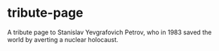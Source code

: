 # tribute-page
A tribute page to Stanislav Yevgrafovich Petrov, who in 1983 saved the world by averting a nuclear holocaust.
